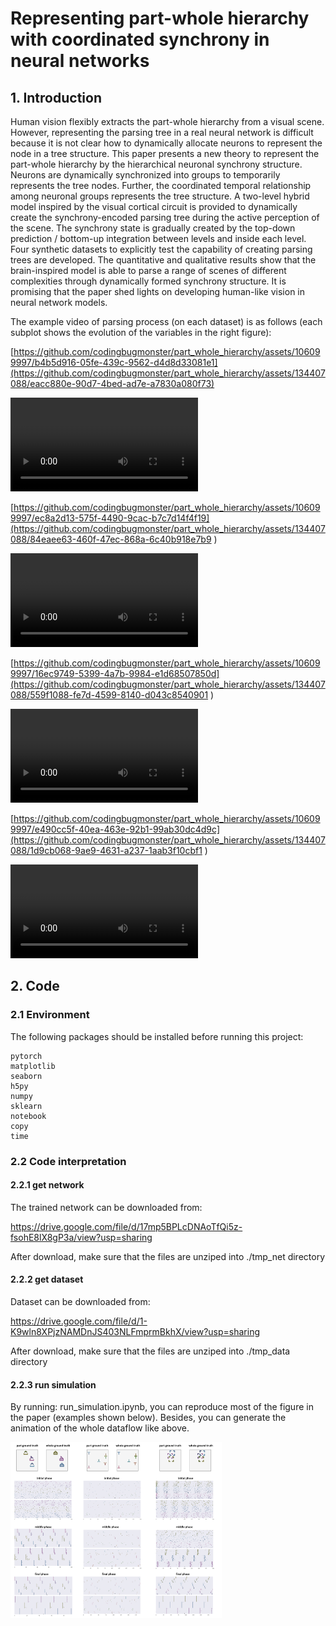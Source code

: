 
# Representing part-whole hierarchy with coordinated synchrony in neural networks

## 1. Introduction

 Human vision flexibly extracts the part-whole hierarchy from a visual scene. However, representing the parsing tree in a real neural network is difficult because it is not clear how to dynamically allocate neurons to represent the node in a tree structure. This paper presents a new theory to represent the part-whole hierarchy by the hierarchical neuronal synchrony structure. Neurons are dynamically synchronized into groups to temporarily represents the tree nodes. Further, the coordinated temporal relationship among neuronal groups represents the tree structure. A two-level hybrid model inspired by the visual cortical circuit is provided to dynamically create the synchrony-encoded parsing tree during the active perception of the scene. The synchrony state is gradually created by the top-down prediction / bottom-up integration between levels and inside each level. Four synthetic datasets to explicitly test the capability of creating parsing trees are developed. The quantitative and qualitative results show that the brain-inspired model is able to parse a range of scenes of different complexities through dynamically formed synchrony structure. It is promising that the paper shed lights on developing human-like vision in neural network models.

The example video of parsing process (on each dataset) is as follows (each subplot shows the evolution of the variables in the right figure):

[https://github.com/codingbugmonster/part_whole_hierarchy/assets/106099997/b4b5d916-05fe-439c-9562-d4d8d33081e1](https://github.com/codingbugmonster/part_whole_hierarchy/assets/134407088/eacc880e-90d7-4bed-ad7e-a7830a080f73)

<video src=".//images//SHOPs.mp4"></video>

[https://github.com/codingbugmonster/part_whole_hierarchy/assets/106099997/ec8a2d13-575f-4490-9cac-b7c7d14f4f19](https://github.com/codingbugmonster/part_whole_hierarchy/assets/134407088/84eaee63-460f-47ec-868a-6c40b918e7b9
)

<video src=".//images//Squares.mp4"></video>

[https://github.com/codingbugmonster/part_whole_hierarchy/assets/106099997/16ec9749-5399-4a7b-9984-e1d68507850d](https://github.com/codingbugmonster/part_whole_hierarchy/assets/134407088/559f1088-fe7d-4599-8140-d043c8540901
)


<video src=".//images//Ts.mp4"></video>

[https://github.com/codingbugmonster/part_whole_hierarchy/assets/106099997/e490cc5f-40ea-463e-92b1-99ab30dc4d9c](https://github.com/codingbugmonster/part_whole_hierarchy/assets/134407088/1d9cb068-9ae9-4631-a237-1aab3f10cbf1
)

<video src=".//images//Double-MNIST.mp4"></video>

## 2. Code

### 2.1 Environment

The following packages should be installed before running this project:

```
pytorch
matplotlib
seaborn
h5py
numpy
sklearn
notebook
copy
time
```

### 2.2 Code interpretation

#### 2.2.1 get network

The trained network can be downloaded from:

https://drive.google.com/file/d/17mp5BPLcDNAoTfQi5z-fsohE8lX8gP3a/view?usp=sharing

After download, make sure that the files are unziped into ./tmp_net directory

#### 2.2.2 get dataset

Dataset can be downloaded from:

https://drive.google.com/file/d/1-K9wln8XPjzNAMDnJS403NLFmprmBkhX/view?usp=sharing

After download, make sure that the files are unziped into ./tmp_data directory

#### 2.2.3 run simulation

By running: run_simulation.ipynb, you can reproduce most of the figure in the paper (examples shown below). Besides, you can generate the animation of the whole dataflow like above.

<img src="image/images3.png" alt="images3" style="zoom: 33%;" />

